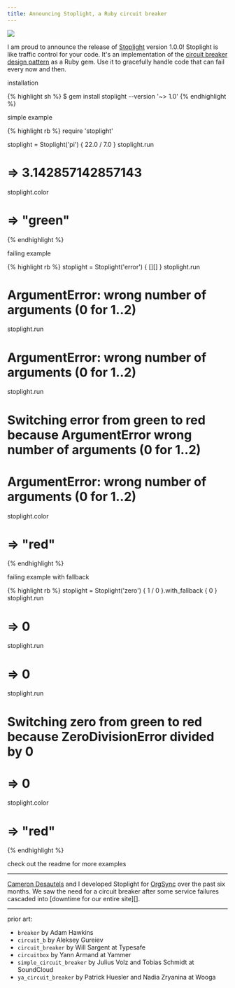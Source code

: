```yaml
---
title: Announcing Stoplight, a Ruby circuit breaker
---
```


![][1]

I am proud to announce the release of [Stoplight][] version 1.0.0! Stoplight is
like traffic control for your code. It's an implementation of the [circuit
breaker design pattern][] as a Ruby gem. Use it to gracefully handle code that
can fail every now and then.

installation

{% highlight sh %}
$ gem install stoplight --version '~> 1.0'
{% endhighlight %}

simple example

{% highlight rb %}
require 'stoplight'

stoplight = Stoplight('pi') { 22.0 / 7.0 }
stoplight.run
# => 3.142857142857143
stoplight.color
# => "green"
{% endhighlight %}

failing example

{% highlight rb %}
stoplight = Stoplight('error') { [][] }
stoplight.run
# ArgumentError: wrong number of arguments (0 for 1..2)
stoplight.run
# ArgumentError: wrong number of arguments (0 for 1..2)
stoplight.run
# Switching error from green to red because ArgumentError wrong number of arguments (0 for 1..2)
# ArgumentError: wrong number of arguments (0 for 1..2)
stoplight.color
# => "red"
{% endhighlight %}

failing example with fallback

{% highlight rb %}
stoplight = Stoplight('zero') { 1 / 0 }.with_fallback { 0 }
stoplight.run
# => 0
stoplight.run
# => 0
stoplight.run
# Switching zero from green to red because ZeroDivisionError divided by 0
# => 0
stoplight.color
# => "red"
{% endhighlight %}

check out the readme for more examples

---

[Cameron Desautels][] and I developed Stoplight for [OrgSync][] over the past six months. We saw the need for a circuit breaker after some service failures cascaded into [downtime for our entire site][].

---

prior art:

- `breaker` by Adam Hawkins
- `circuit_b` by Aleksey Gureiev
- `circuit_breaker` by Will Sargent at Typesafe
- `circuitbox` by Yann Armand at Yammer
- `simple_circuit_breaker` by Julius Volz and Tobias Schmidt at SoundCloud
- `ya_circuit_breaker` by Patrick Huesler and Nadia Zryanina at Wooga

[1]: /static/images/2015/02/19/stoplight.svg
[stoplight]: https://github.com/orgsync/stoplight
[circuit breaker design pattern]: http://en.wikipedia.org/wiki/Circuit_breaker_design_pattern
[cameron desautels]: http://camdez.com
[orgsync]: https://www.orgsync.com
[some downtime]: http://status.orgsync.com/incidents/1j6zkfj2dbdy
